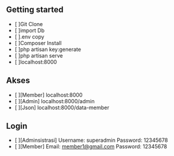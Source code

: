 ## Getting started

- [ ]Git Clone
- [ ]import Db
- [ ].env copy
- [ ]Composer Install
- [ ]php artisan key:generate
- [ ]php artisan serve
- [ ]localhost:8000

## Akses
- [ ][Member]
    localhost:8000
- [ ][Admin]
    localhost:8000/admin
- [ ][Json]
    localhost:8000/data-member

## Login

- [ ][Adminsistrasi] 
    Username: superadmin
    Password: 12345678
- [ ][Member]
    Email: member1@gmail.com
    Password: 12345678
